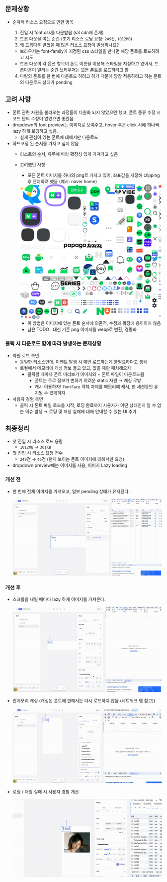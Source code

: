 ## 문제상황

- 순차적 리소스 요청으로 인한 병목

  1. 진입 시 font.css를 다운받음 (s3 cdn에 존재)
  2. 드롭 다운을 여는 순간 (초기 리소스 로딩 요청: `249건`, `1012MB`)
  3. 왜 드롭다운 열었을 때 많은 리소스 요청이 발생하나요?

  - 브라우저는 font-family가 지정된 css 스타일을 만나면 해당 폰트를 로드하려고 시도
  - 드롭 다운의 각 옵션 항목이 폰트 이름을 이용해 스타일을 지정하고 있어서, 드롭다운이 열리는 순간 브라우저는 모든 폰트를 로드하려고 함

  4. 다량의 폰트를 한 번에 다운로드 하려고 하기 때문에 당장 적용하려고 하는 폰트의 다운로드 상태가 pending

## 고려 사항

- 폰트 관련 자원을 불러오는 과정들이 다원화 되지 않았으면 했고, 폰트 종류 수정 시 코드 단의 수정이 없었으면 좋겠음
- dropdown의 font preview는 이미지로 보여주고, hover 혹은 click 시에 하나씩 lazy 하게 로딩하고 싶음.
  - 실제 관심이 있는 폰트에 대해서만 다운로드
- 하드코딩 된 순서를 가지고 싶지 않음
  - 리스트의 순서, 유무에 따라 확장성 있게 가져가고 싶음
  - 고려했던 사항
    - 모든 폰트 이미지를 하나의 png로 가지고 있어, 좌표값을 지정해 clipping 후 렌더하려 했음 (예시: naver home)
    <img src="./assets/clip-image.png" >
     
    - 위 방법은 이미지에 있는 폰트 순서에 의존적, 수정과 확장에 용이하지 않음
    - 남은 TODO : 대신 기존 png 이미지를 webp로 변환, 경량화

### 클릭 시 다운로드 함에 따라 발생하는 문제상황

- 자원 로드 측면
  - 동일한 리소스인데, 이벤트 발생 시 매번 로드하는게 불필요하다고 생각
  - 로컬에서 메모리에 캐싱 정보 들고 있고, 없을 때만 패치해오자
    - 클릭할 때마다 폰트 미리보기 이미지와 + 폰트 파일이 다운로드됨
      - 폰트는 주로 정보가 변하기 어려운 static 자원 → 캐싱 무방
      - 캐시 이용하자! `FontFace` 객체 자체를 메모리에 캐시, 한 세션동안 유지될 수 있게하자
- 사용자 경험 측면
  - 클릭 시 폰트 파일 로드를 시작, 로딩 완료까지 사용자가 어떤 상태인지 알 수 없는 이슈 발생
    → 로딩 및 패칭 실패에 대해 안내할 수 있는 UI 추가

## 최종정리

- 첫 진입 시 리소스 로드 용량
  - `1012MB` → `301KB`
- 첫 진입 시 리소스 요청 건수
  - `249`건 → `46`건 (현재 보이는 폰트 이미지에 대해서만 요청)
- dropdown preview에는 이미지를 사용, 이미지 Lazy loading

### 개선 전

- 한 번에 전체 이미지를 가져오고, 일부 pending 상태가 유지된다.

  <img src="./assets/lazy-preview.gif" width="600">

### 개선 후

- 스크롤을 내릴 때마다 lazy 하게 이미지를 가져온다.

  <img src="./assets/lazy-after.gif" width="600">

- 인메모리 캐싱 (캐싱된 폰트에 한해서는 다시 로드하지 않음 (네트워크 탭 참고))

  <img src="./assets/cache.gif" width="600">

- 로딩 / 패칭 실패 시 사용자 경험 개선

  <img src="./assets/ux.gif" width="600">
